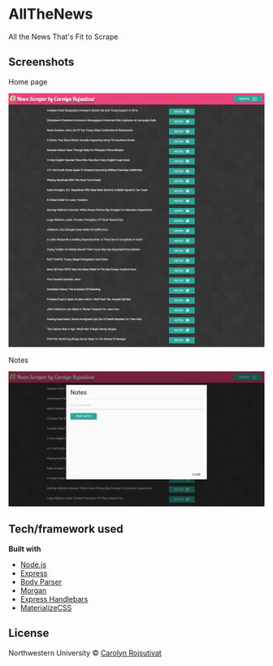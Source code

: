# AllTheNews
All the News That's Fit to Scrape

## Screenshots

Home page

![](screencap1.png)

Notes

![](screencap2.png)

## Tech/framework used

<b>Built with</b>
- [Node.js](https://nodejs.org/en/)
- [Express](https://expressjs.com/)
- [Body Parser](https://github.com/expressjs/body-parser)
- [Morgan](https://www.npmjs.com/package/morgan)
- [Express Handlebars](https://www.npmjs.com/package/express-handlebars)
- [MaterializeCSS](https://materializecss.com/)

## License

Northwestern University © [Carolyn Rojsutivat]()